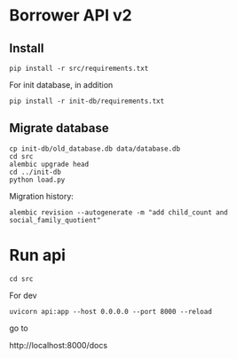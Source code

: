 # Borrower API v2

## Install

```shell
pip install -r src/requirements.txt
```

For init database, in addition

```shell
pip install -r init-db/requirements.txt
```

## Migrate database

```shell
cp init-db/old_database.db data/database.db
cd src
alembic upgrade head
cd ../init-db
python load.py
```

Migration history:
```shell
alembic revision --autogenerate -m "add child_count and social_family_quotient"
```

# Run api

```shell
cd src
```

For dev

```shell
uvicorn api:app --host 0.0.0.0 --port 8000 --reload
```

go to 

http://localhost:8000/docs
